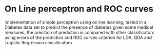 # On Line perceptron and ROC curves 
Implementation of simple perceptron using on line learning, tested in a Diabetes data set to predict the presence of diabetes given some medical measures, the precition of prediction is compared with other classificators using errors of the prediction and ROC curves criterion for LDA, QDA and Logistic Regression classificators.
